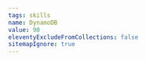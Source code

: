 ```yaml
---
tags: skills
name: DynamoDB
value: 90
eleventyExcludeFromCollections: false
sitemapIgnore: true
---
```

